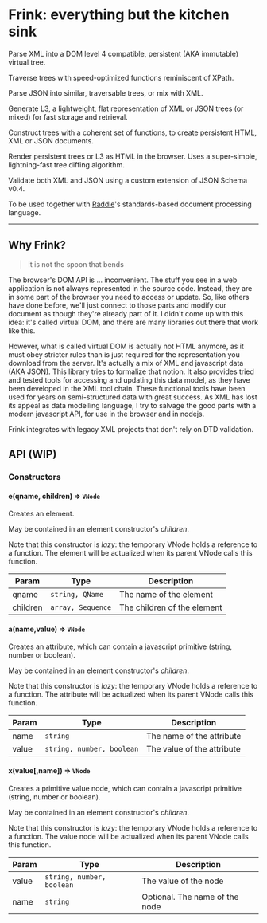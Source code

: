 # Frink: everything but the kitchen sink

Parse XML into a DOM level 4 compatible, persistent (AKA immutable) virtual tree. 

Traverse trees with speed-optimized functions reminiscent of XPath.

Parse JSON into similar, traversable trees, or mix with XML.

Generate L3, a lightweight, flat representation of XML or JSON trees (or mixed) for fast storage and retrieval.

Construct trees with a coherent set of functions, to create persistent HTML, XML or JSON documents.

Render persistent trees or L3 as HTML in the browser. Uses a super-simple, lightning-fast tree diffing algorithm.

Validate both XML and JSON using a custom extension of JSON Schema v0.4.

To be used together with [Raddle](http://raddle.org)'s standards-based document processing language.

---

## Why Frink?

> It is not the spoon that bends

The browser's DOM API is ... inconvenient. The stuff you see in a web application is not always represented in the source code. Instead, they are in some part of the browser you need to access or update. So, like others have done before, we'll just connect to those parts and modify our document as though they're already part of it. I didn't come up with this idea: it's called virtual DOM, and there are many libraries out there that work like this.

However, what is called virtual DOM is actually not HTML anymore, as it must obey stricter rules than is just required for the representation you download from the server. It's actually a mix of XML and javascript data (AKA JSON). This library tries to formalize that notion. It also provides tried and tested tools for accessing and updating this data model, as they have been developed in the XML tool chain. These functional tools have been used for years on semi-structured data with great success. As XML has lost its appeal as data modelling language, I try to salvage the good parts with a modern javascript API, for use in the browser and in nodejs.

Frink integrates with legacy XML projects that don't rely on DTD validation.

## API (WIP)

### Constructors

#### e(qname, children) ⇒ <code>VNode</code>
Creates an element.

May be contained in an element constructor's *children*.

Note that this constructor is *lazy*: the temporary VNode holds a reference to a function. The element will be actualized when its parent VNode calls this function.
 
| Param  | Type                | Description  |
| ------ | ------------------- | ------------ |
| qname  | <code>string, QName</code> | The name of the element |
| children | <code>array, Sequence</code> | The children of the element |

#### a(name,value) ⇒ <code>VNode</code>
Creates an attribute, which can contain a javascript primitive (string, number or boolean).

May be contained in an element constructor's *children*.

Note that this constructor is *lazy*: the temporary VNode holds a reference to a function. The attribute will be actualized when its parent VNode calls this function.
 
| Param  | Type                | Description  |
| ------ | ------------------- | ------------ |
| name  | <code>string</code> | The name of the attribute |
| value | <code>string, number, boolean</code> | The value of the attribute |

#### x(value[,name]) ⇒ <code>VNode</code>
Creates a primitive value node, which can contain a javascript primitive (string, number or boolean).

May be contained in an element constructor's *children*.

Note that this constructor is *lazy*: the temporary VNode holds a reference to a function. The value node will be actualized when its parent VNode calls this function.
 
| Param  | Type                | Description  |
| ------ | ------------------- | ------------ |
| value | <code>string, number, boolean</code> | The value of the node |
| name  | <code>string</code> | Optional. The name of the node |
